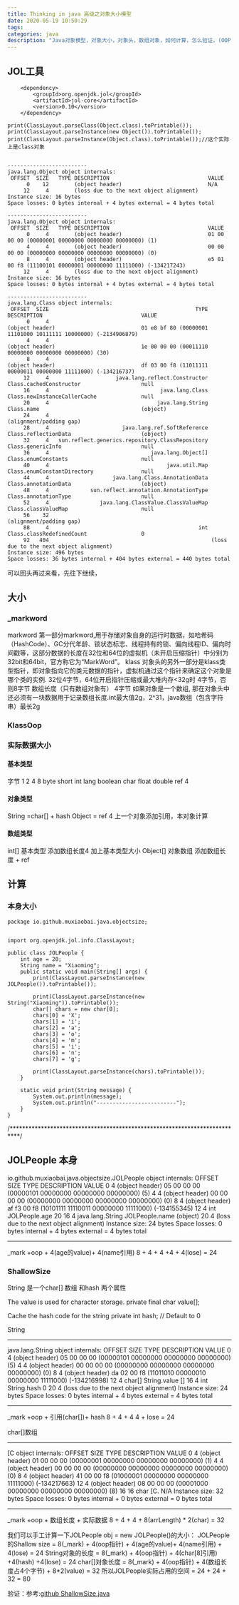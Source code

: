 ```yaml
---
title: Thinking in java 高级之对象大小模型
date: 2020-05-19 10:50:29
tags:
categories: java
description: "Java对象模型，对象大小，对象头，数组对象，如何计算，怎么验证，(OOP)Ordinary Object Pointer"
---
```



## JOL工具

```
    <dependency>
        <groupId>org.openjdk.jol</groupId>
        <artifactId>jol-core</artifactId>
        <version>0.10</version>
    </dependency>
```

    print(ClassLayout.parseClass(Object.class).toPrintable());
    print(ClassLayout.parseInstance(new Object()).toPrintable());
    print(ClassLayout.parseInstance(Object.class).toPrintable());//这个实际上是class对象

```

-------------------------
java.lang.Object object internals:
 OFFSET  SIZE   TYPE DESCRIPTION                               VALUE
      0    12        (object header)                           N/A
     12     4        (loss due to the next object alignment)
Instance size: 16 bytes
Space losses: 0 bytes internal + 4 bytes external = 4 bytes total

-------------------------
java.lang.Object object internals:
 OFFSET  SIZE   TYPE DESCRIPTION                               VALUE
      0     4        (object header)                           01 00 00 00 (00000001 00000000 00000000 00000000) (1)
      4     4        (object header)                           00 00 00 00 (00000000 00000000 00000000 00000000) (0)
      8     4        (object header)                           e5 01 00 f8 (11100101 00000001 00000000 11111000) (-134217243)
     12     4        (loss due to the next object alignment)
Instance size: 16 bytes
Space losses: 0 bytes internal + 4 bytes external = 4 bytes total

-------------------------
java.lang.Class object internals:
 OFFSET  SIZE                                              TYPE DESCRIPTION                               VALUE
      0     4                                                   (object header)                           01 e8 bf 80 (00000001 11101000 10111111 10000000) (-2134906879)
      4     4                                                   (object header)                           1e 00 00 00 (00011110 00000000 00000000 00000000) (30)
      8     4                                                   (object header)                           df 03 00 f8 (11011111 00000011 00000000 11111000) (-134216737)
     12     4                     java.lang.reflect.Constructor Class.cachedConstructor                   null
     16     4                                   java.lang.Class Class.newInstanceCallerCache              null
     20     4                                  java.lang.String Class.name                                (object)
     24     4                                                   (alignment/padding gap)                  
     28     4                       java.lang.ref.SoftReference Class.reflectionData                      (object)
     32     4   sun.reflect.generics.repository.ClassRepository Class.genericInfo                         null
     36     4                                java.lang.Object[] Class.enumConstants                       null
     40     4                                     java.util.Map Class.enumConstantDirectory               null
     44     4                    java.lang.Class.AnnotationData Class.annotationData                      (object)
     48     4             sun.reflect.annotation.AnnotationType Class.annotationType                      null
     52     4                java.lang.ClassValue.ClassValueMap Class.classValueMap                       null
     56    32                                                   (alignment/padding gap)                  
     88     4                                               int Class.classRedefinedCount                 0
     92   404                                                   (loss due to the next object alignment)
Instance size: 496 bytes
Space losses: 36 bytes internal + 404 bytes external = 440 bytes total

```
可以回头再过来看，先往下继续，
## 大小

### _markword

markword 
第一部分markword,用于存储对象自身的运行时数据，如哈希码（HashCode）、GC分代年龄、锁状态标志、线程持有的锁、偏向线程ID、偏向时间戳等，这部分数据的长度在32位和64位的虚拟机（未开启压缩指针）中分别为32bit和64bit，官方称它为“MarkWord”。
klass 
对象头的另外一部分是klass类型指针，即对象指向它的类元数据的指针，虚拟机通过这个指针来确定这个对象是哪个类的实例. 32位4字节，64位开启指针压缩或最大堆内存<32g时 4字节，否则8字节
数组长度（只有数组对象有） 4字节
如果对象是一个数组, 那在对象头中还必须有一块数据用于记录数组长度.int最大值2g，2^31，java数组（包含字符串）最长2g

### KlassOop

### 实际数据大小

#### 基本类型

字节
1 2 4 8
byte short int lang
boolean char float double
ref 4

#### 对象类型
String =char[] + hash
Object = ref 4
上一个对象添加引用，本对象计算

#### 数组类型

int[] 
基本类型 添加数组长度4 加上基本类型大小
Object[]
对象数组  添加数组长度 + ref

## 计算

### 本身大小

```
package io.github.muxiaobai.java.objectsize;


import org.openjdk.jol.info.ClassLayout;

public class JOLPeople {
    int age = 20;
    String name = "Xiaoming";
    public static void main(String[] args) {
        print(ClassLayout.parseInstance(new JOLPeople()).toPrintable());

        print(ClassLayout.parseInstance(new String("Xiaoming")).toPrintable());
        char[] chars = new char[8];
        chars[0] = 'X';
        chars[1] = 'i';
        chars[2] = 'a';
        chars[3] = 'o';
        chars[4] = 'm';
        chars[5] = 'i';
        chars[6] = 'n';
        chars[7] = 'g';

        print(ClassLayout.parseInstance(chars).toPrintable());
    }

    static void print(String message) {
        System.out.println(message);
        System.out.println("-------------------------");
    }
}
```

/***************************************************************************/

JOLPeople 本身
 -------------------------
 io.github.muxiaobai.java.objectsize.JOLPeople object internals:
 OFFSET  SIZE               TYPE DESCRIPTION                               VALUE
 0     4                    (object header)                           05 00 00 00 (00000101 00000000 00000000 00000000) (5)
 4     4                    (object header)                           00 00 00 00 (00000000 00000000 00000000 00000000) (0)
 8     4                    (object header)                           af f3 00 f8 (10101111 11110011 00000000 11111000) (-134155345)
 12     4                int JOLPeople.age                             20
 16     4   java.lang.String JOLPeople.name                            (object)
 20     4                    (loss due to the next object alignment)
 Instance size: 24 bytes
 Space losses: 0 bytes internal + 4 bytes external = 4 bytes total

 -------------------------
 _mark +oop  + 4(age的value)+ 4(name引用)
 8     + 4   +  4            +4          + 4(lose) =  24



### ShallowSize 

 String 是一个char[] 数组 和hash 两个属性

 The value is used for character storage.
private final char value[];

 Cache the hash code for the string
private int hash; // Default to 0

String

 -------------------------
 java.lang.String object internals:
 OFFSET  SIZE     TYPE DESCRIPTION                               VALUE
 0     4          (object header)                           05 00 00 00 (00000101 00000000 00000000 00000000) (5)
 4     4          (object header)                           00 00 00 00 (00000000 00000000 00000000 00000000) (0)
 8     4          (object header)                           da 02 00 f8 (11011010 00000010 00000000 11111000) (-134216998)
 12     4   char[] String.value                              []
 16     4      int String.hash                               0
 20     4          (loss due to the next object alignment)
 Instance size: 24 bytes
 Space losses: 0 bytes internal + 4 bytes external = 4 bytes total

 -------------------------
 _mark +oop  + 引用(char[])+ hash
 8     + 4   +  4            4 + lose =  24



 char[]数组


 -------------------------
 [C object internals:
 OFFSET  SIZE   TYPE DESCRIPTION                               VALUE
 0     4        (object header)                           01 00 00 00 (00000001 00000000 00000000 00000000) (1)
 4     4        (object header)                           00 00 00 00 (00000000 00000000 00000000 00000000) (0)
 8     4        (object header)                           41 00 00 f8 (01000001 00000000 00000000 11111000) (-134217663)
 12     4        (object header)                           08 00 00 00 (00001000 00000000 00000000 00000000) (8)
 16    16   char [C.<elements>                             N/A
 Instance size: 32 bytes
 Space losses: 0 bytes internal + 0 bytes external = 0 bytes total

 -------------------------

 _mark +oop + 数组长度 + 实际数据
 8     + 4   +  4     + 8(arrLength) * 2(char) =  32


 我们可以手工计算一下JOLPeople obj = new JOLPeople()的大小：
 JOLPeople的Shallow size = 8(_mark) + 4(oop指针) +  4(age的value)+ 4(name引用) + 4(lose) = 24
 String对象的长度 = 8(_mark) + 4(oop指针) + 4(char[8]引用) +4(hash) +4(lose) =  24
 char[]对象长度 =  8(_mark) + 4(oop指针) +  4(数组长度占4个字节) + 8*2(value) = 32
 所以JOLPeople实际占用的空间 = 24 + 24 + 32 = 80



验证：参考:[github ShallowSize.java]()